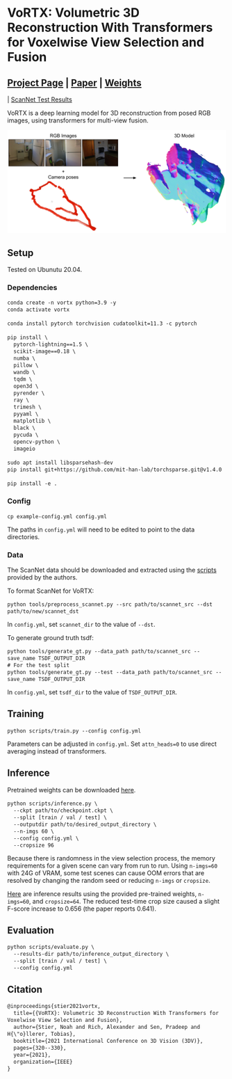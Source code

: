 # VoRTX: Volumetric 3D Reconstruction With Transformers for Voxelwise View Selection and Fusion

## [Project Page](https://noahstier.github.io/vortx/) | [Paper](https://arxiv.org/abs/2112.00236) | [Weights](https://drive.google.com/file/d/1I4qJplvs95b3mOnaEfCvF1vhnyEqJ0f9/view)
| [ScanNet Test Results](https://drive.google.com/drive/folders/1s-i_6WiwJ9lsM48vxaTbzXsRLJfJXlrc?usp=sharing)

VoRTX is a deep learning model for 3D reconstruction from posed RGB images, using transformers for multi-view fusion.

![VoRTX inputs and outputs](assets/vortx.png)

## Setup

Tested on Ubunutu 20.04.

### Dependencies

```
conda create -n vortx python=3.9 -y
conda activate vortx

conda install pytorch torchvision cudatoolkit=11.3 -c pytorch

pip install \
  pytorch-lightning==1.5 \
  scikit-image==0.18 \
  numba \
  pillow \
  wandb \
  tqdm \
  open3d \
  pyrender \
  ray \
  trimesh \
  pyyaml \
  matplotlib \
  black \
  pycuda \
  opencv-python \
  imageio

sudo apt install libsparsehash-dev
pip install git+https://github.com/mit-han-lab/torchsparse.git@v1.4.0 

pip install -e .
```

### Config

```
cp example-config.yml config.yml
```
The paths in `config.yml` will need to be edited to point to the data directories.

### Data

The ScanNet data should be downloaded and extracted using the [scripts](https://github.com/ScanNet/ScanNet/tree/master/SensReader/python) provided by the authors.


To format ScanNet for VoRTX:
```
python tools/preprocess_scannet.py --src path/to/scannet_src --dst path/to/new/scannet_dst
```
In `config.yml`, set `scannet_dir` to the value of `--dst`.

To generate ground truth tsdf:
```
python tools/generate_gt.py --data_path path/to/scannet_src --save_name TSDF_OUTPUT_DIR
# For the test split
python tools/generate_gt.py --test --data_path path/to/scannet_src --save_name TSDF_OUTPUT_DIR
```
In `config.yml`, set `tsdf_dir` to the value of `TSDF_OUTPUT_DIR`.

## Training

```
python scripts/train.py --config config.yml
```
Parameters can be adjusted in `config.yml`.
Set `attn_heads=0` to use direct averaging instead of transformers.

## Inference

Pretrained weights can be downloaded [here](https://drive.google.com/file/d/1I4qJplvs95b3mOnaEfCvF1vhnyEqJ0f9/view).

```
python scripts/inference.py \
  --ckpt path/to/checkpoint.ckpt \
  --split [train / val / test] \
  --outputdir path/to/desired_output_directory \
  --n-imgs 60 \
  --config config.yml \
  --cropsize 96
```
Because there is randomness in the view selection process, the memory requirements for a given
scene can vary from run to run.
Using `n-imgs=60` with 24G of VRAM, some test scenes can cause OOM errors that are resolved by
changing the random seed or reducing `n-imgs` or `cropsize`.

[Here](https://drive.google.com/drive/folders/1s-i_6WiwJ9lsM48vxaTbzXsRLJfJXlrc?usp=sharing) are inference results using the provided pre-trained weights, `n-imgs=60`, and `cropsize=64`. The reduced test-time crop size caused a slight F-score increase to 0.656 (the paper reports 0.641).

## Evaluation

```
python scripts/evaluate.py \
  --results-dir path/to/inference_output_directory \
  --split [train / val / test] \
  --config config.yml
```

## Citation

```
@inproceedings{stier2021vortx,
  title={{VoRTX}: Volumetric 3D Reconstruction With Transformers for Voxelwise View Selection and Fusion},
  author={Stier, Noah and Rich, Alexander and Sen, Pradeep and H{\"o}llerer, Tobias},
  booktitle={2021 International Conference on 3D Vision (3DV)},
  pages={320--330},
  year={2021},
  organization={IEEE}
}
```
